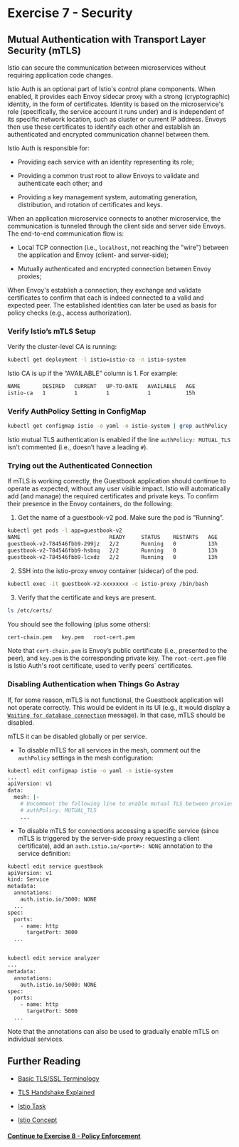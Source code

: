 # Exercise 7 - Security

## Mutual Authentication with Transport Layer Security (mTLS)

Istio can secure the communication between microservices without requiring application code changes.

Istio Auth is an optional part of Istio's control plane components. When enabled, it provides each Envoy sidecar proxy with a strong (cryptographic) identity, in the form of certificates.
Identity is based on the microservice's role (specifically, the service account it runs under) and is independent of its specific network location, such as cluster or current IP address.
Envoys then use these certificates to identify each other and establish an authenticated and encrypted communication channel between them.

Istio Auth is responsible for:

* Providing each service with an identity representing its role;

* Providing a common trust root to allow Envoys to validate and authenticate each other; and

* Providing a key management system, automating generation, distribution, and rotation of certificates and keys.

When an application microservice connects to another microservice, the communication is tunneled through the client side and server side Envoys. The end-to-end communication flow is:

* Local TCP connection (i.e., `localhost`, not reaching the "wire") between the application and Envoy (client- and server-side);

* Mutually authenticated and encrypted connection between Envoy proxies;

When Envoy's establish a connection, they exchange and validate certificates to confirm that each is indeed connected to a valid and expected peer. The established identities can later be used as basis for policy checks (e.g., access authorization).

### Verify Istio’s mTLS Setup

Verify the cluster-level CA is running:

```sh
kubectl get deployment -l istio=istio-ca -n istio-system
```

Istio CA is up if the “AVAILABLE” column is 1. For example:
```sh
NAME       DESIRED   CURRENT   UP-TO-DATE   AVAILABLE   AGE
istio-ca   1         1         1            1           15h
```

### Verify AuthPolicy Setting in ConfigMap

```sh
kubectl get configmap istio -o yaml -n istio-system | grep authPolicy | head -1
```

Istio mutual TLS authentication is enabled if the line `authPolicy: MUTUAL_TLS` isn't commented (i.e., doesn’t have a leading `#`).

### Trying out the Authenticated Connection

If mTLS is working correctly, the Guestbook application should continue to operate as expected, without any user visible impact. Istio will automatically add (and manage) the required certificates and private keys. To confirm their presence in the Envoy containers, do the following:

1. Get the name of a guestbook-v2 pod. Make sure the pod is “Running”.

```sh
kubectl get pods -l app=guestbook-v2
NAME                            READY     STATUS    RESTARTS   AGE
guestbook-v2-784546fbb9-299jz   2/2       Running   0          13h
guestbook-v2-784546fbb9-hsbnq   2/2       Running   0          13h
guestbook-v2-784546fbb9-lcxdz   2/2       Running   0          13h
```

2. SSH into the istio-proxy envoy container (sidecar) of the pod.

```sh
kubectl exec -it guestbook-v2-xxxxxxxx -c istio-proxy /bin/bash
```

3. Verify that the certificate and keys are present.

```sh
ls /etc/certs/
```

You should see the following (plus some others):

```sh
cert-chain.pem   key.pem   root-cert.pem
```

Note that `cert-chain.pem` is Envoy’s public certificate (i.e., presented to the peer), and `key.pem` is the corresponding private key. The `root-cert.pem` file is Istio Auth's root certificate, used to verify peers` certificates.

### Disabling Authentication when Things Go Astray

If, for some reason, mTLS is not functional, the Guestbook application will not operate correctly. This would be evident in its UI (e.g., it would display a [`Waiting for database connection`](waiting_on_database.png) message). In that case, mTLS should be disabled.

mTLS it can be disabled globally or per service.

* To disable mTLS for all services in the mesh, comment out the `authPolicy` settings in the mesh configuration:

```sh
kubectl edit configmap istio -o yaml -n istio-system
...
apiVersion: v1
data:
  mesh: |-
    # Uncomment the following line to enable mutual TLS between proxies
    # authPolicy: MUTUAL_TLS
    ...
```

* To disable mTLS for connections accessing a specific service (since mTLS is triggered by the server-side proxy requesting a client certificate), add an `auth.istio.io/<port#>: NONE` annotation to the service definition:

```sh
kubectl edit service guestbook
apiVersion: v1
kind: Service
metadata:
  annotations:
    auth.istio.io/3000: NONE
  ...
spec:
  ports:
    - name: http
      targetPort: 3000
  ...


kubectl edit service analyzer
...
metadata:
  annotations:
    auth.istio.io/5000: NONE
spec:
  ports:
    - name: http
      targetPort: 5000
  ...
```

Note that the annotations can also be used to gradually enable mTLS on individual services.

## Further Reading

* [Basic TLS/SSL Terminology](https://dzone.com/articles/tlsssl-terminology-and-basics)

* [TLS Handshake Explained](https://www.ibm.com/support/knowledgecenter/en/SSFKSJ_7.1.0/com.ibm.mq.doc/sy10660_.htm)

* [Istio Task](https://istio.io/docs/tasks/security/mutual-tls.html)

* [Istio Concept](https://istio.io/docs/concepts/security/mutual-tls.html)

#### [Continue to Exercise 8 - Policy Enforcement ](../exercise-8/README.md)
